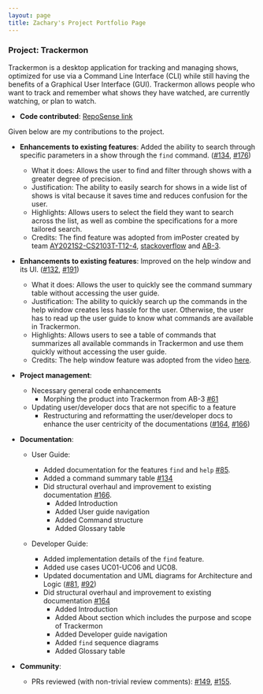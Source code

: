 ```yaml
---
layout: page
title: Zachary's Project Portfolio Page
---
```


### Project: Trackermon

Trackermon is a desktop application for tracking and managing shows, optimized for use via a Command Line Interface (CLI) while still having the benefits of a Graphical User Interface (GUI). Trackermon allows people who want to track and remember what shows they have watched, are currently watching, or plan to watch.


* **Code contributed**: [RepoSense link](https://nus-cs2103-ay2122s2.github.io/tp-dashboard/?search=ardentsoul&sort=groupTitle&sortWithin=title&timeframe=commit&mergegroup=&groupSelect=groupByRepos&breakdown=true&checkedFileTypes=docs~functional-code~test-code~other&since=2022-02-18)

Given below are my contributions to the project.

* **Enhancements to existing features**: Added the ability to search through specific parameters in a show through the `find` command. ([\#134](https://github.com/AY2122S2-CS2103T-T09-3/tp/pull/134), [\#176](https://github.com/AY2122S2-CS2103T-T09-3/tp/pull/176))
  * What it does: Allows the user to find and filter through shows with a greater degree of precision.
  * Justification: The ability to easily search for shows in a wide list of shows is vital because it saves time and reduces confusion for the user.
  * Highlights: Allows users to select the field they want to search across the list, as well as combine the specifications for a more tailored search.
  * Credits: The find feature was adopted from imPoster created by team [AY2021S2-CS2103T-T12-4](https://github.com/AY2021S2-CS2103T-T12-4/tp), [stackoverflow](https://stackoverflow.com/questions/24553761/how-to-apply-multiple-predicates-to-a-java-util-stream) and [AB-3](https://github.com/se-edu/addressbook-level3).

* **Enhancements to existing features**: Improved on the help window and its UI. ([\#132](https://github.com/AY2122S2-CS2103T-T09-3/tp/pull/132), [\#191](https://github.com/AY2122S2-CS2103T-T09-3/tp/pull/191))
  * What it does: Allows the user to quickly see the command summary table without accessing the user guide.
  * Justification: The ability to quickly search up the commands in the help window creates less hassle for the user. Otherwise, the user has to read up the user guide to know what commands are available in Trackermon.
  * Highlights: Allows users to see a table of commands that summarizes all available commands in Trackermon and use them quickly without accessing the user guide.
  * Credits: The help window feature was adopted from the video [here](https://youtu.be/vego72w5kPU).
  

* **Project management**:
  * Necessary general code enhancements
    * Morphing the product into Trackermon from AB-3 [\#61](https://github.com/AY2122S2-CS2103T-T09-3/tp/pull/61)
  * Updating user/developer docs that are not specific to a feature
    * Restructuring and reformatting the user/developer docs to enhance the user centricity of the documentations ([\#164](https://github.com/AY2122S2-CS2103T-T09-3/tp/pull/164), [\#166](https://github.com/AY2122S2-CS2103T-T09-3/tp/pull/166))

* **Documentation**:
  * User Guide:
    * Added documentation for the features `find` and `help` [\#85](https://github.com/AY2122S2-CS2103T-T09-3/tp/pull/85).
    * Added a command summary table [\#134](https://github.com/AY2122S2-CS2103T-T09-3/tp/pull/134/files)
    * Did structural overhaul and improvement to existing documentation [\#166](https://github.com/AY2122S2-CS2103T-T09-3/tp/pull/166).
      * Added Introduction
      * Added User guide navigation
      * Added Command structure
      * Added Glossary table

  * Developer Guide:
    * Added implementation details of the `find` feature.
    * Added use cases UC01-UC06 and UC08.
    * Updated documentation and UML diagrams for Architecture and Logic ([\#81](https://github.com/AY2122S2-CS2103T-T09-3/tp/pull/81), [\#92](https://github.com/AY2122S2-CS2103T-T09-3/tp/pull/92))
    * Did structural overhaul and improvement to existing documentation [\#164](https://github.com/AY2122S2-CS2103T-T09-3/tp/pull/164)
      * Added Introduction 
      * Added About section which includes the purpose and scope of Trackermon
      * Added Developer guide navigation
      * Added `find` sequence diagrams 
      * Added Glossary table

* **Community**:
  * PRs reviewed (with non-trivial review comments): [\#149](https://github.com/AY2122S2-CS2103T-T09-3/tp/pull/149#discussion_r833837438), [\#155](https://github.com/AY2122S2-CS2103T-T09-3/tp/pull/155#discussion_r834350147).
